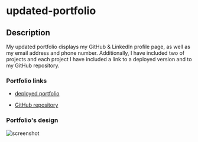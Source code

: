 # updated-portfolio

## Description

My updated portfolio displays my GitHub & LinkedIn profile page, as well as my email address and phone number. Additionally,
 I have included two of projects and each project I have included a link to a deployed version and to my GitHub repository.


### Portfolio links

* [deployed portfolio](https://mugich.github.io/updated-portfolio/)

* [GitHub repository](https://github.com/mugich/updated-portfolio)

### Portfolio's design
![screenshot](../assets/images/portfolio.png)